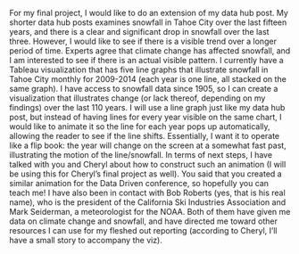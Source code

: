 For my final project, I would like to do an extension of my data hub post. My shorter data hub posts examines snowfall in Tahoe City over the last fifteen years, and there is a clear and significant drop in snowfall over the last three. However, I would like to see if there is a visible trend over a longer period of time. Experts agree that climate change has affected snowfall, and I am interested to see if there is an actual visible pattern.
I currently have a Tableau visualization that has five line graphs that illustrate snowfall in Tahoe City monthly for 2009-2014 (each year is one line, all stacked on the same graph). I have access to snowfall data since 1905, so I can create a visualization that illustrates change (or lack thereof, depending on my findings) over the last 110 years. I will use a line graph just like my data hub post, but instead of having lines for every year visible on the same chart, I would like to animate it so the line for each year pops up automatically, allowing the reader to see if the line shifts. Essentially, I want it to operate like a flip book: the year will change on the screen at a somewhat fast past, illustrating the motion of the line/snowfall. 
	In terms of next steps, I have talked with you and Cheryl about how to construct such an animation (I will be using this for Cheryl’s final project as well). You said that you created a similar animation for the Data Driven conference, so hopefully you can teach me!
	I have also been in contact with Bob Roberts (yes, that is his real name), who is the president of the California Ski Industries Association and Mark Seiderman, a meteorologist for the NOAA. Both of them have given me data on climate change and snowfall, and have directed me toward other resources I can use for my fleshed out reporting (according to Cheryl, I’ll have a small story to accompany the viz).
